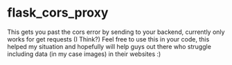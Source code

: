 # flask_cors_proxy
This gets you past the cors error by sending to your backend, currently only works for get requests (I Think?)
Feel free to use this in your code, this helped my situation and hopefully will help guys out there who struggle including data (in my case images) in their websites :)
